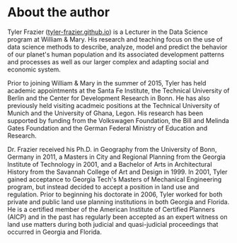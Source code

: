 # About the author

Tyler Frazier ([tyler-frazier.github.io]()) is a Lecturer in the Data Science program at William & Mary.  His research and teaching focus on the use of data science methods to describe, analyze, model and predict the behavior of our planet's human population and its associated development patterns and processes as well as our larger complex and adapting social and economic system.

Prior to joining William & Mary in the summer of 2015, Tyler has held academic appointments at the Santa Fe Institute, the Technical University of Berlin and the Center for Development Research in Bonn. He has also previously held visiting acadmeic positions at the Technical University of Munich and the University of Ghana, Legon.  His research has been supported by funding from the Volkswagen Foundation, the Bill and Melinda Gates Foundation and the German Federal Ministry of Education and Research. 

Dr. Frazier received his Ph.D. in Geography from the University of Bonn, Germany in 2011, a Masters in City and Regional Planning from the Georgia Institute of Technology in 2001, and a Bachelor of Arts in Architectural History from the Savannah College of Art and Design in 1999.  In 2001, Tyler gained acceptance to Georgia Tech's Masters of Mechanical Engineering program, but instead decided to accept a position in land use and regulation.  Prior to beginning his doctorate in 2006, Tyler worked for both private and public land use planning institutions in both Georgia and Florida.  He is a certified member of the American Institute of Certified Planners (AICP) and in the past has regularly been accepted as an expert witness on land use matters during both judicial and quasi-judicial proceedings that occurred in Georgia and Florida.